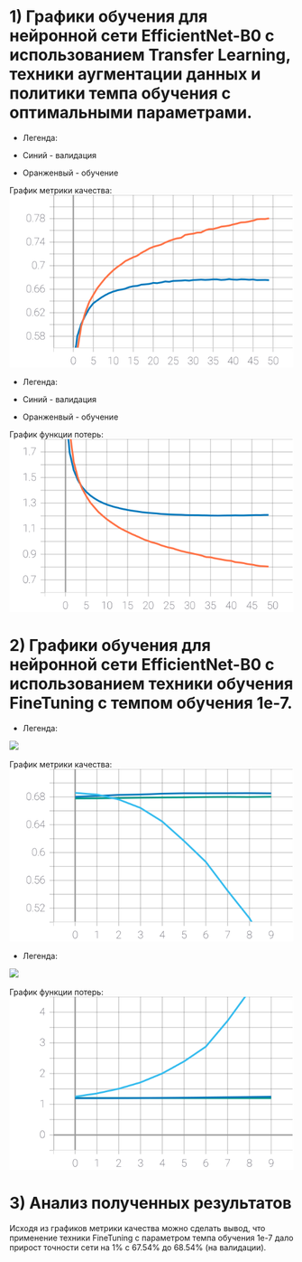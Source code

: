 # 1) Графики обучения для нейронной сети EfficientNet-B0 с использованием Transfer Learning, техники аугментации данных и политики темпа обучения с оптимальными параметрами.

  - Легенда:

  - Синий - валидация
  - Оранженвый - обучение
  
   График метрики качества:
   ![SVG example](./Images/epoch_categorical_accuracy(19).svg)

  - Легенда:

  - Синий - валидация
  - Оранженвый - обучение

  График функции потерь:
   ![SVG example](./Images/epoch_loss(20).svg)

# 2) Графики обучения для нейронной сети EfficientNet-B0 с использованием техники обучения FineTuning c темпом обучения 1е-7. 
   
  - Легенда:

   ![](.Images/val_acc.png)
  
   График метрики качества:
   ![SVG example](./Images/epoch_categorical_accuracy(20).svg)
   
   - Легенда:

   ![](.Images/val_acc.png)

  График функции потерь:
   ![SVG example](./Images/epoch_loss(21).svg)
   
   
# 3) Анализ полученных результатов

   Исходя из графиков метрики качества можно сделать вывод, что применение техники FineTuning с параметром темпа обучения 1е-7 дало прирост точности сети на 1% с 67.54% до 68.54% (на валидации).  
